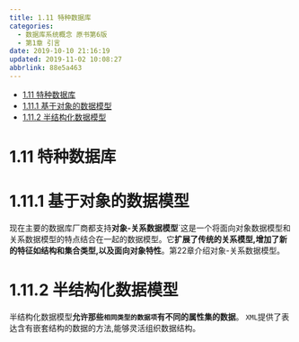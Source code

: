 ```yaml
---
title: 1.11 特种数据库
categories: 
  - 数据库系统概念 原书第6版
  - 第1章 引言
date: 2019-10-10 21:16:19
updated: 2019-11-02 10:08:27
abbrlink: 88e5a463
---
```

- [1.11 特种数据库](/ReadingNotes/88e5a463/#1-11-特种数据库)
- [1.11.1 基于对象的数据模型](/ReadingNotes/88e5a463/#1-11-1-基于对象的数据模型)
- [1.11.2 半结构化数据模型](/ReadingNotes/88e5a463/#1-11-2-半结构化数据模型)

<!--more-->
<script src="https://cdn.bootcss.com/jquery/3.4.0/jquery.slim.min.js"></script>
<script>$(document).ready(function () {$(".post-body > ul:nth-child(1)").hide();});</script>

<!--end-->
<!--SSTStart-->
# 1.11 特种数据库 #
# 1.11.1 基于对象的数据模型 #
现在主要的数据库厂商都支持**对象-关系数据模型**`这是一个将面向对象数据模型和关系数据模型的特点结合在一起的数据模型。它**扩展了传统的关系模型,增加了新的特征如结构和集合类型,以及面向对象特性**。第22章介绍对象-关系数据模型。
# 1.11.2 半结构化数据模型 #
半结构化数据模型**允许那些`相同类型的数据项`有不同的属性集的数据**。
`XML`提供了表达含有嵌套结构的数据的方法,能够灵活组织数据结构。
<!--SSTStop-->

